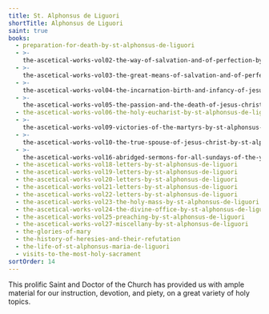 ```yaml
---
title: St. Alphonsus de Liguori
shortTitle: Alphonsus de Liguori
saint: true
books:
  - preparation-for-death-by-st-alphonsus-de-liguori
  - >-
    the-ascetical-works-vol02-the-way-of-salvation-and-of-perfection-by-st-alphonsus-de-liguori
  - >-
    the-ascetical-works-vol03-the-great-means-of-salvation-and-of-perfection-by-st-alphonsus-de-liguori
  - >-
    the-ascetical-works-vol04-the-incarnation-birth-and-infancy-of-jesus-christ-by-st-alphonsus-de-liguori
  - >-
    the-ascetical-works-vol05-the-passion-and-the-death-of-jesus-christ-by-st-alphonsus-de-liguori
  - the-ascetical-works-vol06-the-holy-eucharist-by-st-alphonsus-de-liguori
  - >-
    the-ascetical-works-vol09-victories-of-the-martyrs-by-st-alphonsus-de-liguori
  - >-
    the-ascetical-works-vol10-the-true-spouse-of-jesus-christ-by-st-alphonsus-de-liguori
  - >-
    the-ascetical-works-vol16-abridged-sermons-for-all-sundays-of-the-year-by-st-alphonsus-de-liguori
  - the-ascetical-works-vol18-letters-by-st-alphonsus-de-liguori
  - the-ascetical-works-vol19-letters-by-st-alphonsus-de-liguori
  - the-ascetical-works-vol20-letters-by-st-alphonsus-de-liguori
  - the-ascetical-works-vol21-letters-by-st-alphonsus-de-liguori
  - the-ascetical-works-vol22-letters-by-st-alphonsus-de-liguori
  - the-ascetical-works-vol23-the-holy-mass-by-st-alphonsus-de-liguori
  - the-ascetical-works-vol24-the-divine-office-by-st-alphonsus-de-liguori
  - the-ascetical-works-vol25-preaching-by-st-alphonsus-de-liguori
  - the-ascetical-works-vol27-miscellany-by-st-alphonsus-de-liguori
  - the-glories-of-mary
  - the-history-of-heresies-and-their-refutation
  - the-life-of-st-alphonsus-maria-de-liguori
  - visits-to-the-most-holy-sacrament
sortOrder: 14
---
```


This prolific Saint and Doctor of the Church has provided us with ample material for our instruction, devotion, and piety, on a great variety of holy topics.
